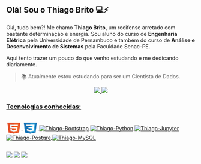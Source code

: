 ## Olá! Sou o Thiago Brito 💻⚡

Olá, tudo bem?! Me chamo **Thiago Brito**, um recifense arretado com bastante determinação e energia. Sou aluno do curso de **Engenharia Elétrica** pela Universidade de Pernambuco e também do curso de **Análise e Desenvolvimento de Sistemas** pela Faculdade Senac-PE.

Aqui tento trazer um pouco do que venho estudando e me dedicando diariamente.

>  📚 Atualmente estou estudando para ser um Cientista de Dados.

<div align="center">
  <a href="https://github.com/thiagobrit0">
  <img height="180em" src="https://github-readme-stats.vercel.app/api?username=thiagobrit0&show_icons=true&theme=maroongold&include_all_commits=true&count_private=true"/>
  <img height="180em" src="https://github-readme-stats.vercel.app/api/top-langs/?username=thiagobrit0&layout=compact&langs_count=7&theme=maroongold"/>
</div>

### Tecnologias conhecidas:
<div style="display: inline_block"><br>
  <img align="center" alt="Thiago-HTML" height="30" width="40" src="https://raw.githubusercontent.com/devicons/devicon/master/icons/html5/html5-original.svg">
  <img align="center" alt="Thiago-CSS" height="30" width="40" src="https://raw.githubusercontent.com/devicons/devicon/master/icons/css3/css3-original.svg">
  <img align="center" alt="Thiago-Bootstrap" height="30" width="40" src="https://cdn.jsdelivr.net/gh/devicons/devicon/icons/bootstrap/bootstrap-original.svg">
<!--   <img align="center" alt="Thiago-Js" height="30" width="40" src="https://raw.githubusercontent.com/devicons/devicon/master/icons/javascript/javascript-plain.svg"> -->
  <img align="center" alt="Thiago-Python" height="30" width="40" src="https://cdn.jsdelivr.net/gh/devicons/devicon/icons/python/python-original.svg">
  <img align="center" alt="Thiago-Jupyter" height="30" width="40" src="https://cdn.jsdelivr.net/gh/devicons/devicon/icons/jupyter/jupyter-original-wordmark.svg">
  <img align="center" alt="Thiago-Postgre" height="30" width="40" src="https://cdn.jsdelivr.net/gh/devicons/devicon/icons/postgresql/postgresql-original.svg">
  <img align="center" alt="Thiago-MySQL" height="30" width="40" src="https://cdn.jsdelivr.net/gh/devicons/devicon/icons/mysql/mysql-original.svg">
<!--   <img align="center" alt="Thiago-Java" height="30" width="40" src="https://cdn.jsdelivr.net/gh/devicons/devicon/icons/java/java-original.svg"> -->
</div>
  
  ##
<div> 
  <a href = "mailto:thiagobritocpe@gmail.com"><img src="https://img.shields.io/badge/-Gmail-%23333?style=for-the-badge&logo=gmail&logoColor=white" target="_blank"></a>
    <a href="https://www.instagram.com/thiagobrito03/" target="_blank"><img src="https://img.shields.io/badge/-Instagram-%23E4405F?style=for-the-badge&logo=instagram&logoColor=white" target="_blank"></a>
  <a href="https://www.linkedin.com/in/thiago-brito-cassimiro-da-silva-a50ba214b/" target="_blank"><img src="https://img.shields.io/badge/-LinkedIn-%230077B5?style=for-the-badge&logo=linkedin&logoColor=white" target="_blank"></a> 

</div>

